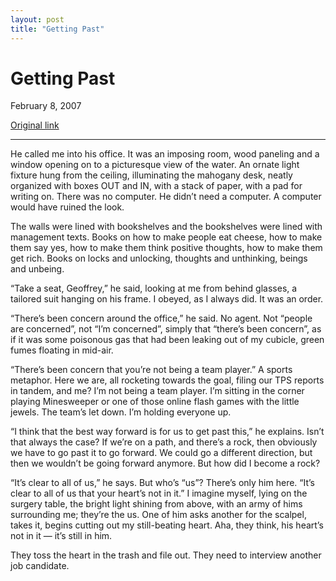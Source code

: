 ```yaml
---
layout: post
title: "Getting Past"
---
```

Getting Past
============

February 8, 2007

[Original link](http://www.aaronsw.com/weblog/gettingpast)

* * * * *

He called me into his office. It was an imposing room, wood paneling and
a window opening on to a picturesque view of the water. An ornate light
fixture hung from the ceiling, illuminating the mahogany desk, neatly
organized with boxes OUT and IN, with a stack of paper, with a pad for
writing on. There was no computer. He didn’t need a computer. A computer
would have ruined the look.

The walls were lined with bookshelves and the bookshelves were lined
with management texts. Books on how to make people eat cheese, how to
make them say yes, how to make them think positive thoughts, how to make
them get rich. Books on locks and unlocking, thoughts and unthinking,
beings and unbeing.

“Take a seat, Geoffrey,” he said, looking at me from behind glasses, a
tailored suit hanging on his frame. I obeyed, as I always did. It was an
order.

“There’s been concern around the office,” he said. No agent. Not “people
are concerned”, not “I’m concerned”, simply that “there’s been concern”,
as if it was some poisonous gas that had been leaking out of my cubicle,
green fumes floating in mid-air.

“There’s been concern that you’re not being a team player.” A sports
metaphor. Here we are, all rocketing towards the goal, filing our TPS
reports in tandem, and me? I’m not being a team player. I’m sitting in
the corner playing Minesweeper or one of those online flash games with
the little jewels. The team’s let down. I’m holding everyone up.

“I think that the best way forward is for us to get past this,” he
explains. Isn’t that always the case? If we’re on a path, and there’s a
rock, then obviously we have to go past it to go forward. We could go a
different direction, but then we wouldn’t be going forward anymore. But
how did I become a rock?

“It’s clear to all of us,” he says. But who’s “us”? There’s only him
here. “It’s clear to all of us that your heart’s not in it.” I imagine
myself, lying on the surgery table, the bright light shining from above,
with an army of hims surrounding me; they’re the us. One of him asks
another for the scalpel, takes it, begins cutting out my still-beating
heart. Aha, they think, his heart’s not in it — it’s still in him.

They toss the heart in the trash and file out. They need to interview
another job candidate.
